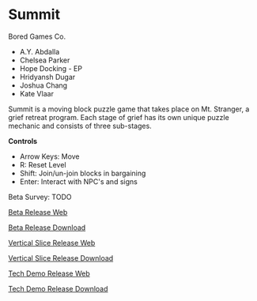 # Summit
Bored Games Co.
- A.Y. Abdalla
- Chelsea Parker
- Hope Docking - EP
- Hridyansh Dugar
- Joshua Chang
- Kate Vlaar

Summit is a moving block puzzle game that takes place on Mt. Stranger, a grief retreat program. Each stage of grief has its own unique puzzle mechanic and consists of three sub-stages. 

**Controls**
- Arrow Keys: Move
- R: Reset Level
- Shift: Join/un-join blocks in bargaining
- Enter: Interact with NPC's and signs

Beta Survey: TODO

[Beta Release Web](/SummitBeta/index.html)

[Beta Release Download](SummitBeta.zip)

[Vertical Slice Release Web](/SummitVerticalSlice/index.html)

[Vertical Slice Release Download](SummitVerticalSlice.zip)

[Tech Demo Release Web](/SummitTechDemo/index.html)

[Tech Demo Release Download](SummitTechDemo.zip)
